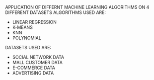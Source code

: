 APPLICATION OF DIFFERNT MACHINE LEARNING ALGORITHMS ON 4 DIFFERENT DATASETS
ALGORITHMS USED ARE:
* LINEAR REGRESSION
* K-MEANS
* KNN
* POLYNOMIAL

DATASETS USED ARE:
* SOCIAL NETWORK DATA
* MALL CUSTOMER DATA
* E-COMMERCE DATA
* ADVERTISING DATA
